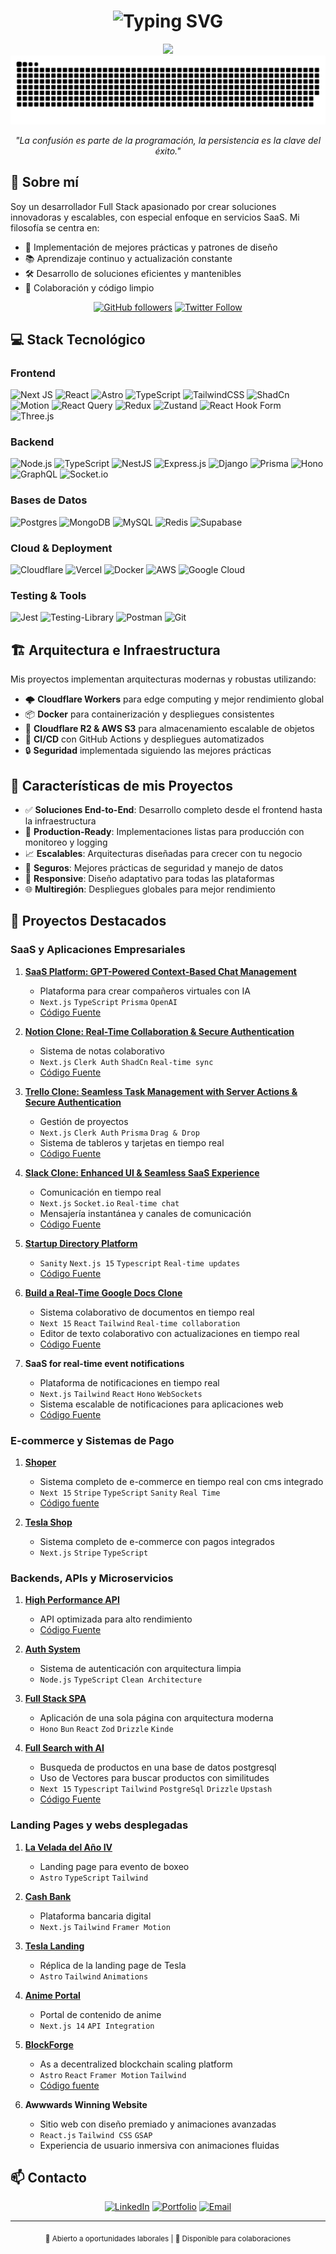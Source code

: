 # <div align="center">

<h1 align="center">
  <img src="https://readme-typing-svg.demolab.com?font=Fira+Code&weight=600&size=35&pause=1000&color=FFFFFF&background=000000&center=true&vCenter=true&random=false&width=1000&height=100&lines=Franko+Barrera;Full+Stack+Developer+%26+Software+Architect;Building+Modern+%26+Scalable+Solutions" alt="Typing SVG" />
</h1>

<div align="center">
  <img src="https://user-images.githubusercontent.com/73097560/115834477-dbab4500-a447-11eb-908a-139a6edaec5c.gif">
</div>

<div align="center">
  <img src="/grid-snake.svg" alt="snake" />
</div>

<div align="center">
  <p><em>"La confusión es parte de la programación, la persistencia es la clave del éxito."</em></p>
</div>

## 🚀 Sobre mí

Soy un desarrollador Full Stack apasionado por crear soluciones innovadoras y escalables, con especial enfoque en servicios SaaS. Mi filosofía se centra en:

- 🎯 Implementación de mejores prácticas y patrones de diseño
- 📚 Aprendizaje continuo y actualización constante
- 🛠️ Desarrollo de soluciones eficientes y mantenibles
- 🤝 Colaboración y código limpio

<div align="center">

[![GitHub followers](https://img.shields.io/github/followers/Lostovayne?style=social)](https://github.com/Lostovayne)
[![Twitter Follow](https://img.shields.io/twitter/follow/Play10Never?style=social)]([https://x.com/Play10Never])

</div>

## 💻 Stack Tecnológico

### Frontend

![Next JS](https://img.shields.io/badge/Next-black?style=for-the-badge&logo=next.js&logoColor=white)
![React](https://img.shields.io/badge/react-%2320232a.svg?style=for-the-badge&logo=react&logoColor=%2361DAFB)
![Astro](https://img.shields.io/badge/astro-%232C2052.svg?style=for-the-badge&logo=astro&logoColor=white)
![TypeScript](https://img.shields.io/badge/typescript-%23007ACC.svg?style=for-the-badge&logo=typescript&logoColor=white)
![TailwindCSS](https://img.shields.io/badge/tailwindcss-%2338B2AC.svg?style=for-the-badge&logo=tailwind-css&logoColor=white)
![ShadCn](https://img.shields.io/badge/ShadCn-00000F?style=for-the-badge&logo=shadcn_ui&logoColor=white)
![Motion](https://img.shields.io/badge/Motion-3982CE?style=for-the-badge&logo=framer&logoColor=white)
![React Query](https://img.shields.io/badge/-React%20Query-FF4154?style=for-the-badge&logo=react%20query&logoColor=white)
![Redux](https://img.shields.io/badge/redux-%23593d88.svg?style=for-the-badge&logo=redux&logoColor=white)
![Zustand](https://img.shields.io/badge/zustand-%2320232a.svg?style=for-the-badge&logo=react&logoColor=%2361DAFB)
![React Hook Form](https://img.shields.io/badge/React%20Hook%20Form-%23EC5990.svg?style=for-the-badge&logo=reacthookform&logoColor=white)
![Three.js](https://img.shields.io/badge/threejs-black?style=for-the-badge&logo=three.js&logoColor=white)

### Backend

![Node.js](https://img.shields.io/badge/node.js-6DA55F?style=for-the-badge&logo=node.js&logoColor=white)
![TypeScript](https://img.shields.io/badge/typescript-%23007ACC.svg?style=for-the-badge&logo=typescript&logoColor=white)
![NestJS](https://img.shields.io/badge/nestjs-%23E0234E.svg?style=for-the-badge&logo=nestjs&logoColor=white)
![Express.js](https://img.shields.io/badge/express.js-%23404d59.svg?style=for-the-badge&logo=express&logoColor=%2361DAFB)
![Django](https://img.shields.io/badge/Django-092E20?style=for-the-badge&logo=django&logoColor=white)
![Prisma](https://img.shields.io/badge/Prisma-3982CE?style=for-the-badge&logo=Prisma&logoColor=white)
![Hono](https://img.shields.io/badge/Hono-F96854?style=for-the-badge&logo=hono&logoColor=white)
![GraphQL](https://img.shields.io/badge/-GraphQL-E10098?style=for-the-badge&logo=graphql&logoColor=white)
![Socket.io](https://img.shields.io/badge/Socket.io-black?style=for-the-badge&logo=socket.io&badgeColor=010101)

### Bases de Datos

![Postgres](https://img.shields.io/badge/postgres-%23316192.svg?style=for-the-badge&logo=postgresql&logoColor=white)
![MongoDB](https://img.shields.io/badge/MongoDB-%234ea94b.svg?style=for-the-badge&logo=mongodb&logoColor=white)
![MySQL](https://img.shields.io/badge/MySQL-00000F?style=for-the-badge&logo=mysql&logoColor=white)
![Redis](https://img.shields.io/badge/Redis-%23EF4223.svg?style=for-the-badge&logo=redis&logoColor=white)
![Supabase](https://img.shields.io/badge/Supabase-3ECF8E?style=for-the-badge&logo=supabase&logoColor=white)

### Cloud & Deployment

![Cloudflare](https://img.shields.io/badge/Cloudflare-F38020?style=for-the-badge&logo=Cloudflare&logoColor=white)
![Vercel](https://img.shields.io/badge/vercel-%23000000.svg?style=for-the-badge&logo=vercel&logoColor=white)
![Docker](https://img.shields.io/badge/docker-%230db7ed.svg?style=for-the-badge&logo=docker&logoColor=white)
![AWS](https://img.shields.io/badge/AWS-%23FF9900.svg?style=for-the-badge&logo=amazon-aws&logoColor=white)
![Google Cloud](https://img.shields.io/badge/Google%20Cloud-%234285F4.svg?style=for-the-badge&logo=google-cloud&logoColor=white)

### Testing & Tools

![Jest](https://img.shields.io/badge/-jest-%23C21325?style=for-the-badge&logo=jest&logoColor=white)
![Testing-Library](https://img.shields.io/badge/-TestingLibrary-%23E33332?style=for-the-badge&logo=testing-library&logoColor=white)
![Postman](https://img.shields.io/badge/Postman-FF6C37?style=for-the-badge&logo=postman&logoColor=white)
![Git](https://img.shields.io/badge/git-%23F05033.svg?style=for-the-badge&logo=git&logoColor=white)

## 🏗️ Arquitectura e Infraestructura

Mis proyectos implementan arquitecturas modernas y robustas utilizando:

- 🌩️ **Cloudflare Workers** para edge computing y mejor rendimiento global
- 📦 **Docker** para containerización y despliegues consistentes
- 💾 **Cloudflare R2 & AWS S3** para almacenamiento escalable de objetos
- 🔄 **CI/CD** con GitHub Actions y despliegues automatizados
- 🔒 **Seguridad** implementada siguiendo las mejores prácticas

## 🎯 Características de mis Proyectos

- ✅ **Soluciones End-to-End**: Desarrollo completo desde el frontend hasta la infraestructura
- 🚀 **Production-Ready**: Implementaciones listas para producción con monitoreo y logging
- 📈 **Escalables**: Arquitecturas diseñadas para crecer con tu negocio
- 🔐 **Seguros**: Mejores prácticas de seguridad y manejo de datos
- 📱 **Responsive**: Diseño adaptativo para todas las plataformas
- 🌐 **Multiregión**: Despliegues globales para mejor rendimiento

## 🌟 Proyectos Destacados

### SaaS y Aplicaciones Empresariales

1. **[SaaS Platform: GPT-Powered Context-Based Chat Management](https://e-compa.vercel.app/)**
   - Plataforma para crear compañeros virtuales con IA
   - `Next.js` `TypeScript` `Prisma` `OpenAI`
   - [Código Fuente](https://github.com/Lostovayne/SaaS-AI-Companion)

2. **[Notion Clone: Real-Time Collaboration & Secure Authentication](https://www.murkiva.cloud/)**
   - Sistema de notas colaborativo
   - `Next.js` `Clerk Auth` `ShadCn` `Real-time sync`
   - [Código Fuente](https://github.com/Lostovayne/Clon-de-Notion-con-Next14-Tailwind-Typescript)

3. **[Trello Clone: Seamless Task Management with Server Actions & Secure Authentication](https://github.com/Lostovayne/Clon-de-Trello-Next-14-Tailwind-Typescript-Prisma)**
   - Gestión de proyectos
   - `Next.js` `Clerk Auth` `Prisma` `Drag & Drop`
   - Sistema de tableros y tarjetas en tiempo real
    - [Código Fuente](https://github.com/Lostovayne/)

4. **[Slack Clone: Enhanced UI & Seamless SaaS Experience](https://github.com/Lostovayne/build-slack-clone)**
   - Comunicación en tiempo real
   - `Next.js` `Socket.io` `Real-time chat`
   - Mensajería instantánea y canales de comunicación
   - [Código Fuente](https://github.com/Lostovayne/)

5. **[Startup Directory Platform](https://github.com/Lostovayne/YCDirectory)**
   - `Sanity` `Next.js 15` `Typescript` `Real-time updates`
   - [Código Fuente](https://github.com/Lostovayne/YCDirectory)

6. **[Build a Real-Time Google Docs Clone](https://google-docs-beige.vercel.app/documents/1234)**
   - Sistema colaborativo de documentos en tiempo real
   - `Next 15` `React` `Tailwind` `Real-time collaboration`
   - Editor de texto colaborativo con actualizaciones en tiempo real
   - [Código Fuente](https://github.com/Lostovayne/)

7. **SaaS for real-time event notifications**
   - Plataforma de notificaciones en tiempo real
   - `Next.js` `Tailwind` `React` `Hono` `WebSockets`
   - Sistema escalable de notificaciones para aplicaciones web
   - [Código Fuente](https://github.com/Lostovayne/)
  
  

### E-commerce y Sistemas de Pago

1. **[Shoper](https://shoper-store.vercel.app/)**
   - Sistema completo de e-commerce en tiempo real con cms integrado
   - `Next 15` `Stripe` `TypeScript` `Sanity` `Real Time`
   - [Código fuente](https://github.com/Lostovayne/Full-Stack-E-Commerce)
2. **[Tesla Shop](https://github.com/Lostovayne/Tienda-de-Ropa-Tesla-Shop-usando-Next-14)**

   - Sistema completo de e-commerce con pagos integrados
   - `Next.js` `Stripe` `TypeScript`

### Backends, APIs y Microservicios

1. **[High Performance API](https://api-sooty-eta.vercel.app/)**

   - API optimizada para alto rendimiento
   - [Código Fuente](https://github.com/Lostovayne/High-Performance-Api)

2. **[Auth System](https://github.com/Lostovayne/Sistema-de-Autenticacion-usando-Node-Ts-y-Clean-Arquitecture)**

   - Sistema de autenticación con arquitectura limpia
   - `Node.js` `TypeScript` `Clean Architecture`

3. **[Full Stack SPA](https://github.com/Lostovayne/Proyecto-Full-Stack-Spa-en-React-con-Hono-y-Bun)**
   - Aplicación de una sola página con arquitectura moderna
   - `Hono` `Bun` `React` `Zod` `Drizzle` `Kinde`
4. **[Full Search with AI](https://search-products-three.vercel.app/)**
   - Busqueda de productos en una base de datos postgresql
   - Uso de Vectores para buscar productos con similitudes
   - `Next 15` `Typescript` `Tailwind` `PostgreSql` `Drizzle` `Upstash`
   - [Código Fuente](https://github.com/Lostovayne/Search-Products-With-Nextjs)

### Landing Pages y webs desplegadas

1. **[La Velada del Año IV](https://khalest.cloud)**

   - Landing page para evento de boxeo
   - `Astro` `TypeScript` `Tailwind`

2. **[Cash Bank](https://cash-bank.pages.dev/)**

   - Plataforma bancaria digital
   - `Next.js` `Tailwind` `Framer Motion`

3. **[Tesla Landing](https://tesladl.pages.dev/)**

   - Réplica de la landing page de Tesla
   - `Astro` `Tailwind` `Animations`

4. **[Anime Portal](https://anime-next14.vercel.app)**

   - Portal de contenido de anime
   - `Next.js 14` `API Integration`

5. **[BlockForge](https://dark-blockchain.vercel.app/)**

   - As a decentralized blockchain scaling platform
   - `Astro` `React` `Framer Motion` `Tailwind`
   - [Código fuente](https://github.com/Lostovayne/Dark-SaaS-Blockchain-Site)

6. **Awwwards Winning Website**
   - Sitio web con diseño premiado y animaciones avanzadas
   - `React.js` `Tailwind CSS` `GSAP`
   - Experiencia de usuario inmersiva con animaciones fluidas



## 📫 Contacto

<div align="center">
  
[![LinkedIn](https://img.shields.io/badge/LinkedIn-%230077B5.svg?style=for-the-badge&logo=linkedin&logoColor=white)](https://www.linkedin.com/in/franco-barrera-riffo/)
[![Portfolio](https://img.shields.io/badge/Portfolio-%23000000.svg?style=for-the-badge&logo=firefox&logoColor=#FF7139)](https://tuportfolio.com)
[![Email](https://img.shields.io/badge/Email-D14836?style=for-the-badge&logo=gmail&logoColor=white)](mailto:frankhx018@gmail.com)

</div>

---

<div align="center">
  <sub>💼 Abierto a oportunidades laborales | 🤝 Disponible para colaboraciones</sub>
</div>
